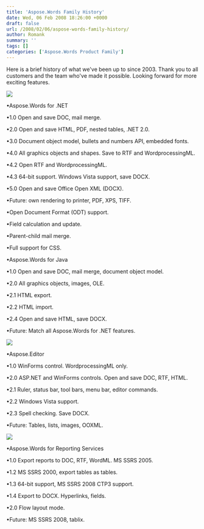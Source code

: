 ```yaml
---
title: 'Aspose.Words Family History'
date: Wed, 06 Feb 2008 18:26:00 +0000
draft: false
url: /2008/02/06/aspose-words-family-history/
author: Romank
summary: ''
tags: []
categories: ['Aspose.Words Product Family']
---
```


Here is a brief history of what we've been up to since 2003. Thank you to all customers and the team who've made it possible. Looking forward for more exciting features.

![](http://www.aspose.com/Images/Products/Thumb/Aspose.Words.gif)

•Aspose.Words for .NET

•1.0 Open and save DOC, mail merge.

•2.0 Open and save HTML, PDF, nested tables, .NET 2.0.

•3.0 Document object model, bullets and numbers API, embedded fonts.

•4.0 All graphics objects and shapes. Save to RTF and WordprocessingML.

•4.2 Open RTF and WordprocessingML.

•4.3 64-bit support. Windows Vista support, save DOCX.

•5.0 Open and save Office Open XML (DOCX).

•Future: own rendering to printer, PDF, XPS, TIFF.

•Open Document Format (ODT) support.

•Field calculation and update.

•Parent-child mail merge.

•Full support for CSS.

•Aspose.Words for Java

•1.0 Open and save DOC, mail merge, document object model.

•2.0 All graphics objects, images, OLE.

•2.1 HTML export.

•2.2 HTML import.

•2.4 Open and save HTML, save DOCX.

•Future: Match all Aspose.Words for .NET features.

![](http://www.aspose.com/Images/Products/Thumb/Aspose.Editor.gif)

•Aspose.Editor

•1.0 WinForms control. WordprocessingML only.

•2.0 ASP.NET and WinForms controls. Open and save DOC, RTF, HTML.

•2.1 Ruler, status bar, tool bars, menu bar, editor commands.

•2.2 Windows Vista support.

•2.3 Spell checking. Save DOCX.

•Future: Tables, lists, images, OOXML.

![](http://www.aspose.com/Images/Products/Thumb/Aspose.Words.Reporting.Services.gif)

•Aspose.Words for Reporting Services

•1.0 Export reports to DOC, RTF, WordML. MS SSRS 2005.

•1.2 MS SSRS 2000, export tables as tables.

•1.3 64-bit support, MS SSRS 2008 CTP3 support.

•1.4 Export to DOCX. Hyperlinks, fields.

•2.0 Flow layout mode.

•Future: MS SSRS 2008, tablix.








